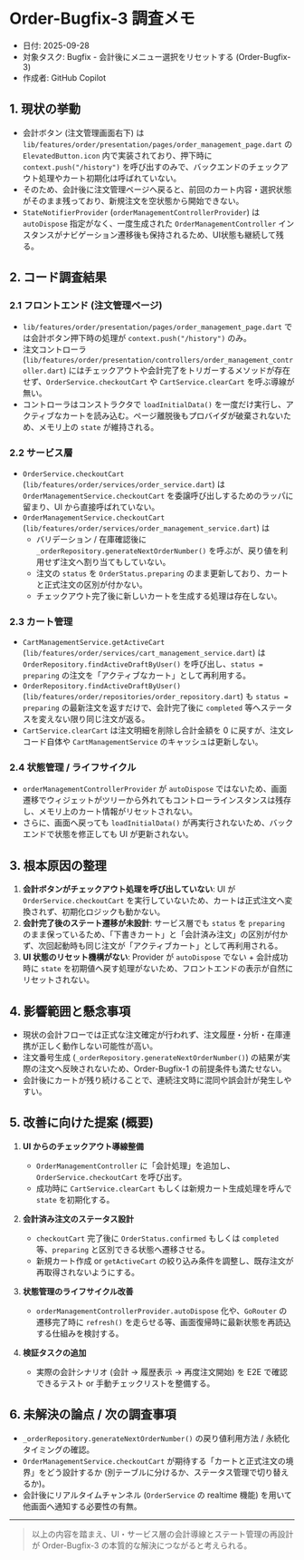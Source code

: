 # Order-Bugfix-3 調査メモ

- 日付: 2025-09-28
- 対象タスク: Bugfix - 会計後にメニュー選択をリセットする (Order-Bugfix-3)
- 作成者: GitHub Copilot

## 1. 現状の挙動

- 会計ボタン (注文管理画面右下) は `lib/features/order/presentation/pages/order_management_page.dart` の `ElevatedButton.icon` 内で実装されており、押下時に `context.push("/history")` を呼び出すのみで、バックエンドのチェックアウト処理やカート初期化は呼ばれていない。
- そのため、会計後に注文管理ページへ戻ると、前回のカート内容・選択状態がそのまま残っており、新規注文を空状態から開始できない。
- `StateNotifierProvider` (`orderManagementControllerProvider`) は `autoDispose` 指定がなく、一度生成された `OrderManagementController` インスタンスがナビゲーション遷移後も保持されるため、UI状態も継続して残る。

## 2. コード調査結果

### 2.1 フロントエンド (注文管理ページ)
- `lib/features/order/presentation/pages/order_management_page.dart` では会計ボタン押下時の処理が `context.push("/history")` のみ。
- 注文コントローラ (`lib/features/order/presentation/controllers/order_management_controller.dart`) にはチェックアウトや会計完了をトリガーするメソッドが存在せず、`OrderService.checkoutCart` や `CartService.clearCart` を呼ぶ導線が無い。
- コントローラはコンストラクタで `loadInitialData()` を一度だけ実行し、アクティブなカートを読み込む。ページ離脱後もプロバイダが破棄されないため、メモリ上の `state` が維持される。

### 2.2 サービス層
- `OrderService.checkoutCart` (`lib/features/order/services/order_service.dart`) は `OrderManagementService.checkoutCart` を委譲呼び出しするためのラッパに留まり、UI から直接呼ばれていない。
- `OrderManagementService.checkoutCart` (`lib/features/order/services/order_management_service.dart`) は
  - バリデーション / 在庫確認後に `_orderRepository.generateNextOrderNumber()` を呼ぶが、戻り値を利用せず注文へ割り当てもしていない。
  - 注文の `status` を `OrderStatus.preparing` のまま更新しており、カートと正式注文の区別が付かない。
  - チェックアウト完了後に新しいカートを生成する処理は存在しない。

### 2.3 カート管理
- `CartManagementService.getActiveCart` (`lib/features/order/services/cart_management_service.dart`) は `OrderRepository.findActiveDraftByUser()` を呼び出し、`status = preparing` の注文を「アクティブなカート」として再利用する。
- `OrderRepository.findActiveDraftByUser()` (`lib/features/order/repositories/order_repository.dart`) も `status = preparing` の最新注文を返すだけで、会計完了後に `completed` 等へステータスを変えない限り同じ注文が返る。
- `CartService.clearCart` は注文明細を削除し合計金額を 0 に戻すが、注文レコード自体や `CartManagementService` のキャッシュは更新しない。

### 2.4 状態管理 / ライフサイクル
- `orderManagementControllerProvider` が `autoDispose` ではないため、画面遷移でウィジェットがツリーから外れてもコントローラインスタンスは残存し、メモリ上のカート情報がリセットされない。
- さらに、画面へ戻っても `loadInitialData()` が再実行されないため、バックエンドで状態を修正しても UI が更新されない。

## 3. 根本原因の整理

1. **会計ボタンがチェックアウト処理を呼び出していない**: UI が `OrderService.checkoutCart` を実行していないため、カートは正式注文へ変換されず、初期化ロジックも動かない。
2. **会計完了後のステート遷移が未設計**: サービス層でも `status` を `preparing` のまま保っているため、「下書きカート」と「会計済み注文」の区別が付かず、次回起動時も同じ注文が「アクティブカート」として再利用される。
3. **UI 状態のリセット機構がない**: Provider が `autoDispose` でない + 会計成功時に `state` を初期値へ戻す処理がないため、フロントエンドの表示が自然にリセットされない。

## 4. 影響範囲と懸念事項

- 現状の会計フローでは正式な注文確定が行われず、注文履歴・分析・在庫連携が正しく動作しない可能性が高い。
- 注文番号生成 (`_orderRepository.generateNextOrderNumber()`) の結果が実際の注文へ反映されないため、Order-Bugfix-1 の前提条件も満たせない。
- 会計後にカートが残り続けることで、連続注文時に混同や誤会計が発生しやすい。

## 5. 改善に向けた提案 (概要)

1. **UI からのチェックアウト導線整備**
   - `OrderManagementController` に「会計処理」を追加し、`OrderService.checkoutCart` を呼び出す。
   - 成功時に `CartService.clearCart` もしくは新規カート生成処理を呼んで `state` を初期化する。

2. **会計済み注文のステータス設計**
   - `checkoutCart` 完了後に `OrderStatus.confirmed` もしくは `completed` 等、`preparing` と区別できる状態へ遷移させる。
   - 新規カート作成 or `getActiveCart` の絞り込み条件を調整し、既存注文が再取得されないようにする。

3. **状態管理のライフサイクル改善**
   - `orderManagementControllerProvider.autoDispose` 化や、`GoRouter` の遷移完了時に `refresh()` を走らせる等、画面復帰時に最新状態を再読込する仕組みを検討する。

4. **検証タスクの追加**
   - 実際の会計シナリオ (会計 → 履歴表示 → 再度注文開始) を E2E で確認できるテスト or 手動チェックリストを整備する。

## 6. 未解決の論点 / 次の調査事項

- `_orderRepository.generateNextOrderNumber()` の戻り値利用方法 / 永続化タイミングの確認。
- `OrderManagementService.checkoutCart` が期待する「カートと正式注文の境界」をどう設計するか (別テーブルに分けるか、ステータス管理で切り替えるか)。
- 会計後にリアルタイムチャンネル (`OrderService` の realtime 機能) を用いて他画面へ通知する必要性の有無。

---

> 以上の内容を踏まえ、UI・サービス層の会計導線とステート管理の再設計が Order-Bugfix-3 の本質的な解決につながると考えられる。
